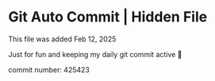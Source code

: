 # Git Auto Commit | Hidden File

This file was added Feb 12, 2025

Just for fun and keeping my daily git commit active 🤪

commit number: 425423
